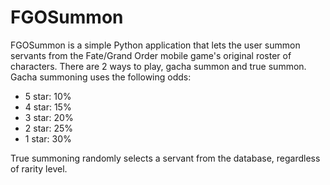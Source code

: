# FGOSummon

FGOSummon is a simple Python application that lets the user summon servants from the Fate/Grand Order mobile game's original roster of characters.
There are 2 ways to play, gacha summon and true summon.
Gacha summoning uses the following odds:
- 5 star: 10%
- 4 star: 15%
- 3 star: 20%
- 2 star: 25%
- 1 star: 30%

True summoning randomly selects a servant from the database, regardless of rarity level.
